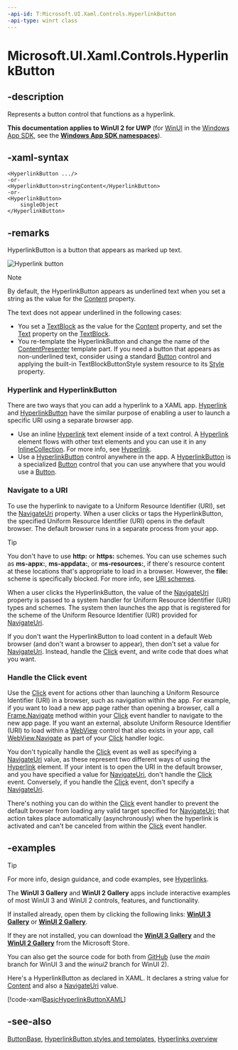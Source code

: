 ```yaml
---
-api-id: T:Microsoft.UI.Xaml.Controls.HyperlinkButton
-api-type: winrt class
---
```


<!-- Class syntax.
public class HyperlinkButton : Windows.UI.Xaml.Controls.Primitives.ButtonBase, Windows.UI.Xaml.Controls.IHyperlinkButton
-->

# Microsoft.UI.Xaml.Controls.HyperlinkButton

## -description
Represents a button control that functions as a hyperlink.

**This documentation applies to WinUI 2 for UWP** (for [WinUI](/windows/apps/winui/winui3/) in the [Windows App SDK](/windows/apps/windows-app-sdk/), see the **[Windows App SDK namespaces](/windows/windows-app-sdk/api/winrt/)**).

## -xaml-syntax
```xaml
<HyperlinkButton .../>
-or-
<HyperlinkButton>stringContent</HyperlinkButton>
-or-
<HyperlinkButton>
    singleObject
</HyperlinkButton>

```


## -remarks
HyperlinkButton is a button that appears as marked up text.

<img alt="Hyperlink button" src="images/controls/HyperlinkButton.png" />

> [!NOTE]
> By default, the HyperlinkButton appears as underlined text when you set a string as the value for the [Content](contentcontrol_content.md) property.

The text does not appear underlined in the following cases:

+ You set a [TextBlock](textblock.md) as the value for the [Content](contentcontrol_content.md) property, and set the [Text](textblock_text.md) property on the [TextBlock](textblock.md).
+ You re-template the HyperlinkButton and change the name of the [ContentPresenter](contentpresenter.md) template part.
 If you need a button that appears as non-underlined text, consider using a standard [Button](button.md) control and applying the built-in TextBlockButtonStyle system resource to its [Style](../microsoft.ui.xaml/frameworkelement_style.md) property.

### **Hyperlink** and **HyperlinkButton**

There are two ways that you can add a hyperlink to a XAML app. [Hyperlink](../microsoft.ui.xaml.documents/hyperlink.md) and [HyperlinkButton](hyperlinkbutton.md) have the similar purpose of enabling a user to launch a specific URI using a separate browser app.
+ Use an inline [Hyperlink](../microsoft.ui.xaml.documents/hyperlink.md) text element inside of a text control. A [Hyperlink](../microsoft.ui.xaml.documents/hyperlink.md) element flows with other text elements and you can use it in any [InlineCollection](../microsoft.ui.xaml.documents/inlinecollection.md). For more info, see [Hyperlink](../microsoft.ui.xaml.documents/hyperlink.md).
+ Use a [HyperlinkButton](hyperlinkbutton.md) control anywhere in the app. A [HyperlinkButton](hyperlinkbutton.md) is a specialized [Button](button.md) control that you can use anywhere that you would use a [Button](button.md).


### Navigate to a URI

To use the hyperlink to navigate to a Uniform Resource Identifier (URI), set the [NavigateUri](hyperlinkbutton_navigateuri.md) property. When a user clicks or taps the HyperlinkButton, the specified Uniform Resource Identifier (URI) opens in the default browser. The default browser runs in a separate process from your app.

> [!TIP]
> You don't have to use **http:** or **https:** schemes. You can use schemes such as **ms-appx:**, **ms-appdata:**, or **ms-resources:**, if there's resource content at these locations that's appropriate to load in a browser. However, the **file:** scheme is specifically blocked. For more info, see [URI schemes](/previous-versions/windows/apps/jj655406(v=win.10)).

When a user clicks the HyperlinkButton, the value of the [NavigateUri](hyperlinkbutton_navigateuri.md) property is passed to a system handler for Uniform Resource Identifier (URI) types and schemes. The system then launches the app that is registered for the scheme of the Uniform Resource Identifier (URI) provided for [NavigateUri](hyperlinkbutton_navigateuri.md).

If you don't want the HyperlinkButton to load content in a default Web browser (and don't want a browser to appear), then don't set a value for [NavigateUri](hyperlinkbutton_navigateuri.md). Instead, handle the [Click](../microsoft.ui.xaml.controls.primitives/buttonbase_click.md) event, and write code that does what you want.

### Handle the Click event

Use the [Click](../microsoft.ui.xaml.controls.primitives/buttonbase_click.md) event for actions other than launching a Uniform Resource Identifier (URI) in a browser, such as navigation within the app. For example, if you want to load a new app page rather than opening a browser, call a [Frame.Navigate](frame_navigate_1557370995.md) method within your [Click](../microsoft.ui.xaml.controls.primitives/buttonbase_click.md) event handler to navigate to the new app page. If you want an external, absolute Uniform Resource Identifier (URI) to load within a [WebView](webview.md) control that also exists in your app, call [WebView.Navigate](webview_navigate_1098085581.md) as part of your [Click](../microsoft.ui.xaml.controls.primitives/buttonbase_click.md) handler logic.

You don't typically handle the [Click](../microsoft.ui.xaml.controls.primitives/buttonbase_click.md) event as well as specifying a [NavigateUri](hyperlinkbutton_navigateuri.md) value, as these represent two different ways of using the [Hyperlink](../microsoft.ui.xaml.documents/hyperlink.md) element. If your intent is to open the URI in the default browser, and you have specified a value for [NavigateUri](hyperlinkbutton_navigateuri.md), don't handle the [Click](../microsoft.ui.xaml.controls.primitives/buttonbase_click.md) event. Conversely, if you handle the [Click](../microsoft.ui.xaml.controls.primitives/buttonbase_click.md) event, don't specify a [NavigateUri](hyperlinkbutton_navigateuri.md).

There's nothing you can do within the [Click](../microsoft.ui.xaml.controls.primitives/buttonbase_click.md) event handler to prevent the default browser from loading any valid target specified for [NavigateUri](hyperlinkbutton_navigateuri.md); that action takes place automatically (asynchronously) when the hyperlink is activated and can't be canceled from within the [Click](../microsoft.ui.xaml.controls.primitives/buttonbase_click.md) event handler.

## -examples

> [!TIP]
> For more info, design guidance, and code examples, see [Hyperlinks](/windows/apps/design/controls/hyperlinks).
>
> The **WinUI 3 Gallery** and **WinUI 2 Gallery** apps include interactive examples of most WinUI 3 and WinUI 2 controls, features, and functionality.
>
> If installed already, open them by clicking the following links: [**WinUI 3 Gallery**](winui3gallery:/item/HyperlinkButton) or [**WinUI 2 Gallery**](winui2gallery:/item/HyperlinkButton).
>
> If they are not installed, you can download the [**WinUI 3 Gallery**](https://www.microsoft.com/store/productId/9P3JFPWWDZRC) and the [**WinUI 2 Gallery**](https://www.microsoft.com/store/productId/9MSVH128X2ZT) from the Microsoft Store.
>
> You can also get the source code for both from [GitHub](https://github.com/Microsoft/WinUI-Gallery) (use the *main* branch for WinUI 3 and the *winui2* branch for WinUI 2).


Here's a HyperlinkButton as declared in XAML. It declares a string value for [Content](contentcontrol_content.md) and also a [NavigateUri](hyperlinkbutton_navigateuri.md) value.

[!code-xaml[BasicHyperlinkButtonXAML](../microsoft.ui.xaml.controls/code/BasicControlSnippets/CS/MainPage.xaml#SnippetBasicHyperlinkButtonXAML)]

## -see-also
[ButtonBase](../microsoft.ui.xaml.controls.primitives/buttonbase.md), [HyperlinkButton styles and templates](/windows/apps/design/style/xaml-styles), [Hyperlinks overview](/windows/apps/design/controls/hyperlinks)
